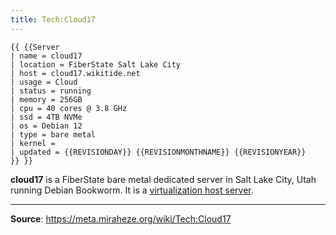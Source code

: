 ```yaml
---
title: Tech:Cloud17
---
```


```
{{ {{Server
| name = cloud17
| location = FiberState Salt Lake City
| host = cloud17.wikitide.net
| usage = Cloud
| status = running
| memory = 256GB
| cpu = 40 cores @ 3.8 GHz
| ssd = 4TB NVMe
| os = Debian 12
| type = bare metal
| kernel = 
| updated = {{REVISIONDAY}} {{REVISIONMONTHNAME}} {{REVISIONYEAR}}
}} }}
```

**cloud17** is a FiberState bare metal dedicated server in Salt Lake City, Utah running Debian Bookworm. It is a [virtualization host server](https://meta.miraheze.org/wiki/Tech:Proxmox).

----
**Source**: https://meta.miraheze.org/wiki/Tech:Cloud17
